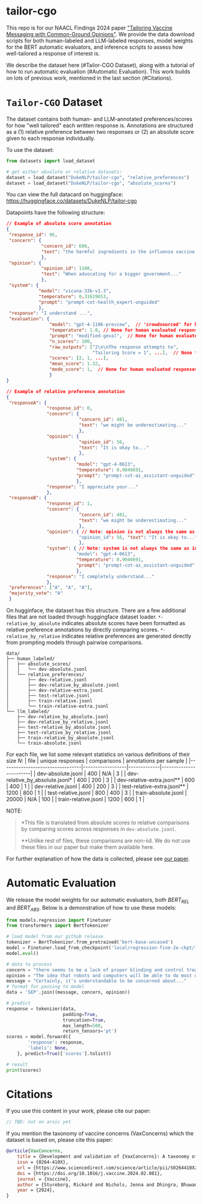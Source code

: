# tailor-cgo

This repo is for our NAACL Findings 2024 paper ["Tailoring Vaccine Messaging with Common-Ground Opinions"](URL-not-available-yet). We provide the data download scripts for both human-labeled and LLM-labeled responses, model weights for the BERT automatic evaluators, and inference scripts to assess how well-tailored a response of interest is.

We describe the dataset here (#Tailor-CGO Dataset), along with a tutorial of how to run automatic evaluation (#Automatic Evaluation).
This work builds on lots of previous work, mentioned in the last section (#Citations).

# `Tailor-CGO` Dataset
The dataset contains both human- and LLM-annotated preferences/scores for how "well tailored" each written response is. Annotations are structured as a (1) relative preference between two responses or (2) an absolute score given to each response individually.

To use the dataset:
```python
from datasets import load_dataset

# get either absolute or relative datasets:
dataset = load_dataset("DukeNLP/tailor-cgo", "relative_preferences")
dataset = load_dataset("DukeNLP/tailor-cgo", "absolute_scores")
```
You can view the full datacard on huggingface: https://huggingface.co/datasets/DukeNLP/tailor-cgo

Datapoints have the following structure:
```JSON
// Example of absolute score annotation
{
 "response_id": 96, 
 "concern": {
             "concern_id": 606, 
             "text": "the harmful ingredients in the influenza vaccine could..."
             },
 "opinion": {
             "opinion_id": 1108,
             "text": "When advocating for a bigger government..."
             },
 "system": {
            "model": "vicuna-33b-v1.3", 
            "temperature": 0.31619653,
            "prompt": "prompt-cot-health_expert-unguided"
            }, 
 "response": "I understand ...", 
 "evaluation": {
                "model": "gpt-4-1106-preview",  // 'crowdsourced' for human evaluated responses
                "temperature": 1.0, // None for human evaluated responses
                "prompt": "modified-geval",  // None for human evaluated responses
                "n_scores": 100,
                "raw_outputs": ["2\n\nThe response attempts to", 
                                "Tailoring Score = 1", ...],  // None for human evaluated responses
                "scores": [2, 1, ...], 
                "mean_score": 1.32, 
                "mode_score": 1,  // None for human evaluated responses
                }
}
```

```JSON
// Example of relative preference annotation
{
 "responseA": {
               "response_id": 0,
               "concern": {
                           "concern_id": 481,
                           "text": "we might be underestimating..."
                           },
               "opinion": {
                           "opinion_id": 56,
                           "text": "It is okay to..."
                           },
               "system": {
                          "model": "gpt-4-0613",
                          "temperature": 0.9046691,
                          "prompt": "prompt-cot-ai_assistant-unguided"
                          },
               "response": "I appreciate your..."
               },
 "responseB": {
               "response_id": 1,
               "concern": {
                           "concern_id": 481,
                           "text": "we might be underestimating..."
                           }, 
               "opinion": { // Note: opinion is not always the same as in A
                           "opinion_id": 56, "text": "It is okay to..."
                           },
               "system": { // Note: system is not always the same as in A
                          "model": "gpt-4-0613",
                          "temperature": 0.9046691,
                          "prompt": "prompt-cot-ai_assistant-unguided"
                          },
               "response": "I completely understand..."
               },
 "preferences": ["A", "A", "A"],
 "majority_vote": "A"
 }
```

On hugginface, the dataset has this structure. There are a few additional files that are not loaded through huggingface dataset loader. `*-relative_by_absolute` indicates absolute scores have been formatted as relative preference annotations by directly comparing scores. `*-relative_by_relative` indicates relative preferences are generated directly from prompting models through pairwise comparisons. 
```
data/
├── human_labeled/
│   ├── absolute_scores/
│   │   └── dev-absolute.jsonl
│   └── relative_preferences/
│       ├── dev-relative.jsonl
│       ├── dev-relative_by_absolute.jsonl
│       ├── dev-relative-extra.jsonl
│       ├── test-relative.jsonl
│       ├── train-relative.jsonl
│       └── train-relative-extra.jsonl
└── llm_labeled/
    ├── dev-relative_by_absolute.jsonl
    ├── dev-relative_by_relative.jsonl
    ├── test-relative_by_absolute.jsonl
    ├── test-relative_by_relative.jsonl
    ├── train-relative_by_absolute.jsonl
    └── train-absolute.jsonl
```

For each file, we list some relevant statistics on various definitions of their size $N$:
| file                            | unique responses | comparisons | annotations per sample |
|---------------------------------|------------------|-------------|------------------------|
| dev-absolute.jsonl              | 400              | N/A         | 3                      |
| dev-relative_by_absolute.jsonl* | 400              | 200         | 3                      |
| dev-relative-extra.jsonl**      | 600              | 400         | 1                      |
| dev-relative.jsonl              | 400              | 200         | 3                      |
| test-relative-extra.jsonl**     | 1200             | 800         | 1                      |
| test-relative.jsonl             | 800              | 400         | 3                      |
| train-absolute.jsonl            | 20000            | N/A         | 100                    |
| train-relative.jsonl            | 1200             | 600         | 1                      |

NOTE:
> *This file is translated from absolute scores to relative comparisons by comparing scores across responses in `dev-absolute.jsonl`.
> 
> **Unlike rest of files, these comparisons are non-iid. We do not use these files in our paper but make them available here.

For further explanation of how the data is collected, please see [our paper](URL-not-available-yet).

# Automatic Evaluation
We release the model weights for our automatic evaluators, both $BERT_{REL}$ and $BERT_{ABS}$. Below is a demonstration of how to use these models:

```python
from models.regression import Finetuner
from transformers import BertTokenizer

# load model from our github release
tokenizer = BertTokenizer.from_pretrained('bert-base-uncased')
model = Finetuner.load_from_checkpoint('local/regression-fine-2e-ckpt/last-release.ckpt')
model.eval()

# data to process
concern = "there seems to be a lack of proper blinding and control treatments in this vaccine research which could potentially skew the results"
opinion = "The idea that robots and computers will be able to do most of the jobs currently done by humans in the future seems extremely realistic."
message = "Certainly, it's understandable to be concerned about..."
# format for passing to model
data = 'SEP'.join((message, concern, opinion))

# predict
response = tokenizer(data, 
                     padding=True, 
                     truncation=True, 
                     max_length=500, 
                     return_tensors='pt')
scores = model.forward({
        'response': response,
        'labels': None,
    }, predict=True)['scores'].tolist()

# result
print(scores)
```

# Citations
If you use this content in your work, please cite our paper:

```bibtex
// TBD: not on arxiv yet
```

If you mention the taxonomy of vaccine concerns (VaxConcerns) which the dataset is based on, please cite this paper:

```bibtex
@article{VaxConcerns,
	title = {Development and validation of {VaxConcerns}: A taxonomy of vaccine concerns and misinformation with Crowdsource-Viability},
	issn = {0264-410X},
	url = {https://www.sciencedirect.com/science/article/pii/S0264410X2400255X},
	doi = {https://doi.org/10.1016/j.vaccine.2024.02.081},
	journal = {Vaccine},
	author = {Stureborg, Rickard and Nichols, Jenna and Dhingra, Bhuwan and Yang, Jun and Orenstein, Walter and Bednarczyk, Robert A. and Vasudevan, Lavanya},
	year = {2024},
}
```
